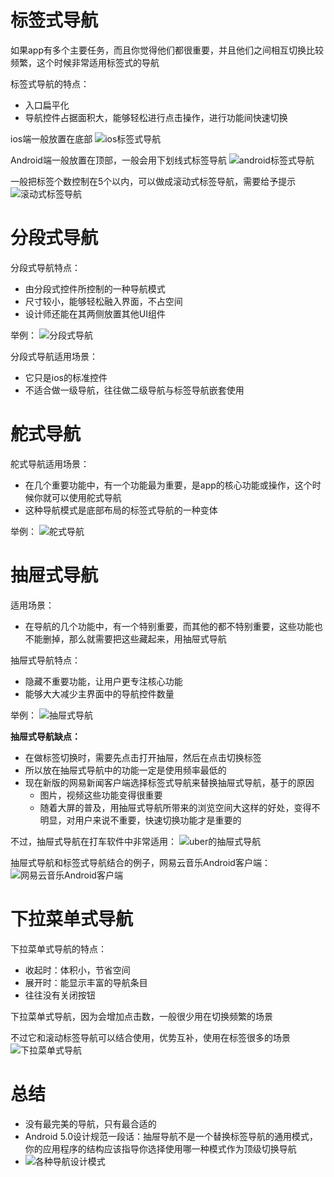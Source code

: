 # 标签式导航

如果app有多个主要任务，而且你觉得他们都很重要，并且他们之间相互切换比较频繁，这个时候非常适用标签式的导航

标签式导航的特点：
- 入口扁平化
- 导航控件占据面积大，能够轻松进行点击操作，进行功能间快速切换

ios端一般放置在底部
![ios标签式导航](images/nav1.png "ios标签式导航")

Android端一般放置在顶部，一般会用下划线式标签导航
![android标签式导航](images/nav2.png "android标签式导航")

一般把标签个数控制在5个以内，可以做成滚动式标签导航，需要给予提示
![滚动式标签导航](images/nav3.png "滚动式标签导航")

# 分段式导航

分段式导航特点：
- 由分段式控件所控制的一种导航模式
- 尺寸较小，能够轻松融入界面，不占空间
- 设计师还能在其两侧放置其他UI组件

举例：
![分段式导航](images/nav4.png "分段式导航")

分段式导航适用场景：
- 它只是ios的标准控件
- 不适合做一级导航，往往做二级导航与标签导航嵌套使用

# 舵式导航

舵式导航适用场景：
- 在几个重要功能中，有一个功能最为重要，是app的核心功能或操作，这个时候你就可以使用舵式导航
- 这种导航模式是底部布局的标签式导航的一种变体

举例：
![舵式导航](images/nav5.png "舵式导航")

# 抽屉式导航

适用场景：
- 在导航的几个功能中，有一个特别重要，而其他的都不特别重要，这些功能也不能删掉，那么就需要把这些藏起来，用抽屉式导航

抽屉式导航特点：
- 隐藏不重要功能，让用户更专注核心功能
- 能够大大减少主界面中的导航控件数量

举例：
![抽屉式导航](images/nav6.png "抽屉式导航")

__抽屉式导航缺点：__
- 在做标签切换时，需要先点击打开抽屉，然后在点击切换标签
- 所以放在抽屉式导航中的功能一定是使用频率最低的
- 现在新版的网易新闻客户端选择标签式导航来替换抽屉式导航，基于的原因
  - 图片，视频这些功能变得很重要
  - 随着大屏的普及，用抽屉式导航所带来的浏览空间大这样的好处，变得不明显，对用户来说不重要，快速切换功能才是重要的

不过，抽屉式导航在打车软件中非常适用：
![uber的抽屉式导航](images/nav7.png "uber的抽屉式导航")

抽屉式导航和标签式导航结合的例子，网易云音乐Android客户端：
![网易云音乐Android客户端](images/nav8.png "网易云音乐Android客户端")

# 下拉菜单式导航

下拉菜单式导航的特点：
- 收起时：体积小，节省空间
- 展开时：能显示丰富的导航条目
- 往往没有关闭按钮

下拉菜单式导航，因为会增加点击数，一般很少用在切换频繁的场景

不过它和滚动标签导航可以结合使用，优势互补，使用在标签很多的场景
![下拉菜单式导航](images/nav9.png "下拉菜单式导航")

# 总结
- 没有最完美的导航，只有最合适的
- Android 5.0设计规范一段话：抽屉导航不是一个替换标签导航的通用模式，你的应用程序的结构应该指导你选择使用哪一种模式作为顶级切换导航
- ![各种导航设计模式](images/nav10.png "各种导航设计模式")
